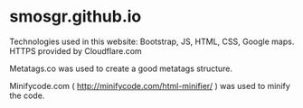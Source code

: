 # smosgr.github.io

Technologies used in this website: Bootstrap, JS, HTML, CSS, Google maps.
HTTPS provided by Cloudflare.com

Metatags.co was used to create a good metatags structure.

Minifycode.com ( http://minifycode.com/html-minifier/ ) was used to minify the code.
